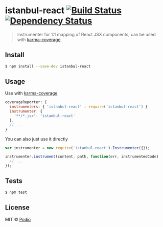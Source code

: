 # istanbul-react [![Build Status](http://img.shields.io/travis/podio/istanbul-react.svg?style=flat-square)](https://travis-ci.org/podio/istanbul-react) [![Dependency Status](http://img.shields.io/gemnasium/podio/istanbul-react.svg?style=flat-square)](https://gemnasium.com/podio/istanbul-react)
> Instrumenter for 1:1 mapping of React JSX components, can be used with [karma-coverage](https://github.com/karma-runner/karma-coverage)

## Install

```sh
$ npm install --save-dev istanbul-react
```

## Usage

Use with [karma-coverage](https://github.com/karma-runner/karma-coverage#instrumenter)

```js
coverageReporter: {
  instrumenters: { 'istanbul-react' : require('istanbul-react') }
  instrumenter: {
    '**/*.jsx': 'istanbul-react'
  },
  // ...
}
```

You can also just use it directly

```js
var instrumenter = new require('istanbul-react').Instrumenter({});

instrumenter.instrument(content, path, function(err, instrumentedCode) {
  // ...
});
```

## Tests

```sh
$ npm test
```

## License

MIT © [Podio](https://podio.com)
